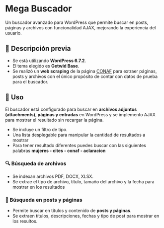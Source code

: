 # Mega Buscador

Un buscador avanzado para WordPress que permite buscar en posts, páginas y archivos con funcionalidad AJAX, mejorando la experiencia del usuario.

## 📌 Descripción previa

- Se está utilizando **WordPress 6.7.2**.
- El tema elegido es **Getwid Base**.
- Se realizó un **web scraping** de la página [CONAF](https://www.conaf.cl/) para extraer páginas, posts y archivos con el único propósito de contar con datos de prueba para el buscador.

## 🔧 Uso

El buscador está configurado para buscar en **archivos adjuntos (attachments), páginas y entradas** en WordPress y se implemento AJAX para mostrar el resultado sin recargar la página.

- Se incluye un filtro de tipo.
- Una lista desplegable para manipular la cantidad de resultados a mostrar
- Para tener resultado diferentes puedes buscar con las siguientes palabras **mujeres - cites - conaf - aclaracion**

### 🔍 Búsqueda de archivos

- Se indexan archivos PDF, DOCX, XLSX.
- Se extrae el tipo de archivo, título, tamaño del archivo y la fecha para mostrar en los resultados

### 🔎 Búsqueda en posts y páginas

- Permite buscar en títulos y contenido de **posts y páginas**.
- Se extraen títulos, descripciones, fechas y tipo de post para mostrar en los resultos.
